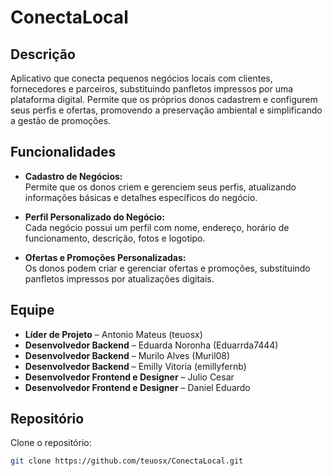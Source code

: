 # ConectaLocal

## Descrição

Aplicativo que conecta pequenos negócios locais com clientes, fornecedores e parceiros, substituindo panfletos impressos por uma plataforma digital. Permite que os próprios donos cadastrem e configurem seus perfis e ofertas, promovendo a preservação ambiental e simplificando a gestão de promoções.

## Funcionalidades

- **Cadastro de Negócios:**  
  Permite que os donos criem e gerenciem seus perfis, atualizando informações básicas e detalhes específicos do negócio.

- **Perfil Personalizado do Negócio:**  
  Cada negócio possui um perfil com nome, endereço, horário de funcionamento, descrição, fotos e logotipo.

- **Ofertas e Promoções Personalizadas:**  
  Os donos podem criar e gerenciar ofertas e promoções, substituindo panfletos impressos por atualizações digitais.

## Equipe

- **Líder de Projeto** – Antonio Mateus (teuosx)
- **Desenvolvedor Backend** – Eduarda Noronha (Eduarrda7444)
- **Desenvolvedor Backend** – Murilo Alves (Muril08)
- **Desenvolvedor Backend** – Emilly Vitoria (emillyfernb)
- **Desenvolvedor Frontend e Designer** – Julio Cesar
- **Desenvolvedor Frontend e Designer** – Daniel Eduardo

## Repositório

Clone o repositório:
```bash
git clone https://github.com/teuosx/ConectaLocal.git
